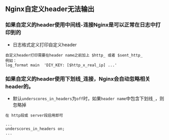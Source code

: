 ## Nginx自定义header无法输出

### 如果自定义的header使用中间线`-`连接Nginx是可以正常在日志中打印到的
* 日志格式定义打印自定义header
```
自定义header打印需要在header name之前加上 $http_ 或者 $sent_http_
例如：
log_format main  'DIY_KEY: [$http_x_real_ip] ...'
```

### 如果自定义的header使用下划线`_`连接，Nginx会自动忽略相关header的。
* 默认`underscores_in_headers`为`off`时，如果`header name`中包含下划线`_`，则忽略掉

```
在 http段或 server段启用即可

...
underscores_in_headers on;
...
```